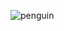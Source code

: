 ![penguin](https://encrypted-tbn0.gstatic.com/images?q=tbn:ANd9GcQOMg5lo_uzMvCmmyA55zyo81X7NVlBe_WP6w&usqp=CAU)
